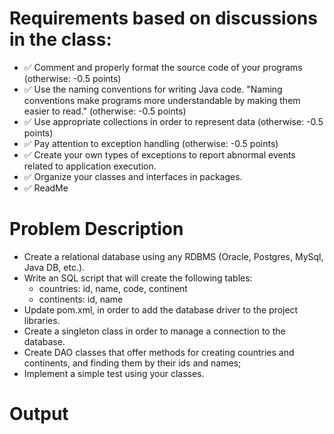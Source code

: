 # Requirements based on discussions in the class:

- ✅ Comment and properly format the source code of your programs (otherwise: -0.5 points)
- ✅ Use the naming conventions for writing Java code. "Naming conventions make programs more understandable by making them
  easier to read." (otherwise: -0.5 points)
- ✅ Use appropriate collections in order to represent data (otherwise: -0.5 points)
- ✅ Pay attention to exception handling (otherwise: -0.5 points)
- ✅ Create your own types of exceptions to report abnormal events related to application execution.
- ✅ Organize your classes and interfaces in packages.
- ✅ ReadMe

# Problem Description

- Create a relational database using any RDBMS (Oracle, Postgres, MySql, Java DB, etc.).
- Write an SQL script that will create the following tables:
  - countries: id, name, code, continent
  - continents: id, name
- Update pom.xml, in order to add the database driver to the project libraries.
- Create a singleton class in order to manage a connection to the database.
- Create DAO classes that offer methods for creating countries and continents, and finding them by their ids and names;
- Implement a simple test using your classes.

# Output